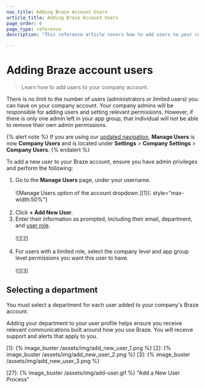 ```yaml
---
nav_title: Adding Braze Account Users
article_title: Adding Braze Account Users
page_order: 0
page_type: reference
description: "This reference article covers how to add users to your company account."

---
```


# Adding Braze account users

> Learn how to add users to your company account.

There is no limit to the number of users (administrators or limited users) you can have on your company account. Your company admins will be responsible for adding users and setting relevant permissions. However, if there is only one admin left in your app group, that individual will not be able to remove their own admin permissions.

{% alert note %}
If you are using our [updated navigation]({{site.baseurl}}/navigation), **Manage Users** is now **Company Users** and is located under **Settings** > **Company Settings** > **Company Users**.
{% endalert %}

To add a new user to your Braze account, ensure you have admin privileges and perform the following:

1. Go to the **Manage Users** page, under your username.<br><br>![Manage Users option of the account dropdown.][1]{: style="max-width:50%"}<br><br>
2. Click **+ Add New User**.
3. Enter their information as prompted, including their email, department, and [user role]({{site.baseurl}}/user_guide/administrative/manage_your_braze_users/user_permissions/#editing-user-permissions).<br><br>![][2]<br><br>
4. For users with a limited role, select the company level and app group level permissions you want this user to have.<br><br>![][3]

## Selecting a department

You must select a department for each user added to your company's Braze account. 

Adding your department to your user profile helps ensure you receive relevant communications built around how you use Braze. You will receive support and alerts that apply to you.


[1]: {% image_buster /assets/img/add_new_user_1.png %}
[2]: {% image_buster /assets/img/add_new_user_2.png %}
[3]: {% image_buster /assets/img/add_new_user_3.png %}

[27]: {% image_buster /assets/img/add-user.gif %} "Add a New User Process"
